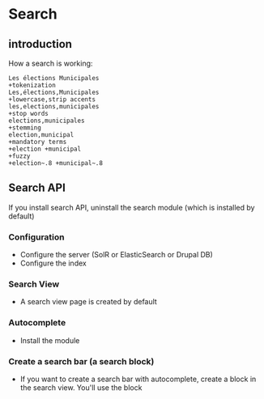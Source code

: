 # Search

## introduction
How a search is working:
```
Les élections Municipales
+tokenization
Les,élections,Municipales
+lowercase,strip accents
les,elections,municipales
+stop words
elections,municipales
+stemming
election,municipal
+mandatory terms
+election +municipal
+fuzzy
+election~.8 +municipal~.8
```

## Search API
If you install search API, uninstall the search module (which is installed by default)

### Configuration
- Configure the server (SolR or ElasticSearch or Drupal DB)
- Configure the index

### Search View
- A search view page is created by default

### Autocomplete
- Install the module

### Create a search bar (a search block)
- If you want to create a search bar with autocomplete, create a block in the search view. You'll use the block